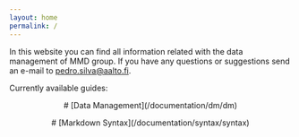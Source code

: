 ```yaml
---
layout: home
permalink: /
---
```


In this website you can find all information related with the data management of MMD group. If you have any questions or suggestions send an e-mail to <pedro.silva@aalto.fi>.

Currently available guides:

<p align=center> # [Data Management](/documentation/dm/dm)  </p>

<p align=center> # [Markdown Syntax](/documentation/syntax/syntax)  </p>